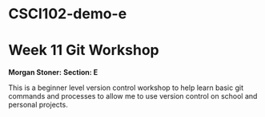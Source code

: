 # CSCI102-demo-e
# Week 11 Git Workshop
**Morgan Stoner:**
**Section: E** 

This is a beginner level version control workshop to help learn basic git commands and processes to allow me to use version control on school and personal projects.